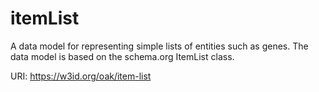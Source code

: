 # itemList

A data model for representing simple lists of entities such as genes. The data model is based on the schema.org ItemList class.

URI: https://w3id.org/oak/item-list

